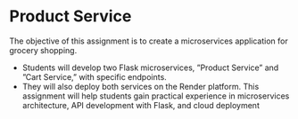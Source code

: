 # Product Service
The objective of this assignment is to create a microservices application for grocery shopping.
- Students will develop two Flask microservices, ”Product Service” and ”Cart Service,” with specific endpoints.
- They will also deploy both services on the Render platform. This assignment will help students gain practical experience in microservices architecture, API development with Flask, and cloud deployment
